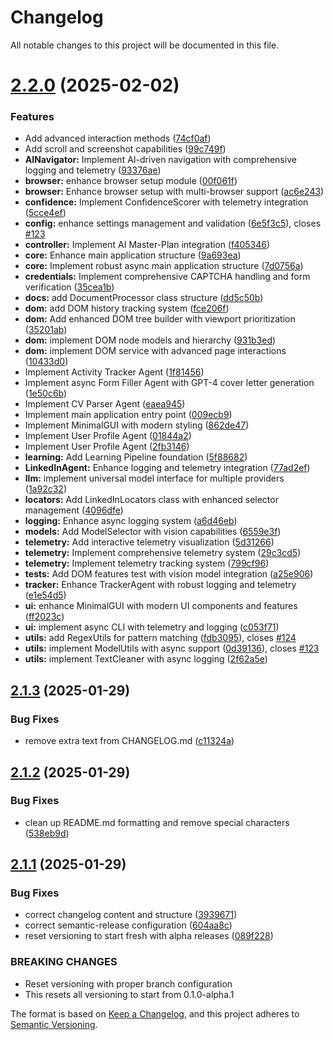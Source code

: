 # Changelog

All notable changes to this project will be documented in this file.

# [2.2.0](https://github.com/ZouhairMudakka/Autonomous-Job-Seeker/compare/v2.1.3...v2.2.0) (2025-02-02)


### Features

* Add advanced interaction methods ([74cf0af](https://github.com/ZouhairMudakka/Autonomous-Job-Seeker/commit/74cf0af22506d8293a725cfd9c127bb61f6004fe))
* Add scroll and screenshot capabilities ([99c749f](https://github.com/ZouhairMudakka/Autonomous-Job-Seeker/commit/99c749f91a0088b75bf89615da31c81704b16dd6))
* **AINavigator:** Implement AI-driven navigation with comprehensive logging and telemetry ([93376ae](https://github.com/ZouhairMudakka/Autonomous-Job-Seeker/commit/93376aeadf9d590504d35bfc05b80729fbd4605d))
* **browser:** enhance browser setup module ([00f061f](https://github.com/ZouhairMudakka/Autonomous-Job-Seeker/commit/00f061fecad5921b522a20e65c6e65d96e30cb12))
* **browser:** Enhance browser setup with multi-browser support ([ac6e243](https://github.com/ZouhairMudakka/Autonomous-Job-Seeker/commit/ac6e243590ec7a11b16d7bfbe057898b63eccd46))
* **confidence:** Implement ConfidenceScorer with telemetry integration ([5cce4ef](https://github.com/ZouhairMudakka/Autonomous-Job-Seeker/commit/5cce4ef894fd2e1d3e9d4f72e5f1e453eb84cb97))
* **config:** enhance settings management and validation ([6e5f3c5](https://github.com/ZouhairMudakka/Autonomous-Job-Seeker/commit/6e5f3c5845c7daaab394ad596b93c42f53d6eaf9)), closes [#123](https://github.com/ZouhairMudakka/Autonomous-Job-Seeker/issues/123)
* **controller:** Implement AI Master-Plan integration ([f405346](https://github.com/ZouhairMudakka/Autonomous-Job-Seeker/commit/f405346d0a10e2d1c11760e7a30e031e59ec7398))
* **core:** Enhance main application structure ([9a693ea](https://github.com/ZouhairMudakka/Autonomous-Job-Seeker/commit/9a693eae0c23b06280df70890da3d437955cefd7))
* **core:** Implement robust async main application structure ([7d0756a](https://github.com/ZouhairMudakka/Autonomous-Job-Seeker/commit/7d0756a95b3c8097caba5043b426e8ce98317c1a))
* **credentials:** Implement comprehensive CAPTCHA handling and form verification ([35cea1b](https://github.com/ZouhairMudakka/Autonomous-Job-Seeker/commit/35cea1be1c8dd3917ae3a60a31b0174ae0b998de))
* **docs:** add DocumentProcessor class structure ([dd5c50b](https://github.com/ZouhairMudakka/Autonomous-Job-Seeker/commit/dd5c50b38a403663a4d511da260718a636d8a237))
* **dom:** add DOM history tracking system ([fce206f](https://github.com/ZouhairMudakka/Autonomous-Job-Seeker/commit/fce206f3e339f98792c1a60952768325f60e70a7))
* **dom:** Add enhanced DOM tree builder with viewport prioritization ([35201ab](https://github.com/ZouhairMudakka/Autonomous-Job-Seeker/commit/35201ab7d1789e7ad6229327c6df4aa470caaa15))
* **dom:** implement DOM node models and hierarchy ([931b3ed](https://github.com/ZouhairMudakka/Autonomous-Job-Seeker/commit/931b3eda86a4c12b472a7a9bdf4805183817be3f))
* **dom:** implement DOM service with advanced page interactions ([10433d0](https://github.com/ZouhairMudakka/Autonomous-Job-Seeker/commit/10433d0f874cbf117505accbdafb9b9ed0f68a30))
* Implement Activity Tracker Agent ([1f81456](https://github.com/ZouhairMudakka/Autonomous-Job-Seeker/commit/1f8145699f51ef7adfda14e1668106dbf33d2c67))
* Implement async Form Filler Agent with GPT-4 cover letter generation ([1e50c6b](https://github.com/ZouhairMudakka/Autonomous-Job-Seeker/commit/1e50c6bb0eb7b0e148490581b7f5f2b227f84c28))
* Implement CV Parser Agent ([eaea945](https://github.com/ZouhairMudakka/Autonomous-Job-Seeker/commit/eaea945b38c534c9dac0d46c4d78ff34a686dce5))
* Implement main application entry point ([009ecb9](https://github.com/ZouhairMudakka/Autonomous-Job-Seeker/commit/009ecb9c85f818ea9b843bf5e2e7f31710a1f5de))
* Implement MinimalGUI with modern styling ([862de47](https://github.com/ZouhairMudakka/Autonomous-Job-Seeker/commit/862de472ee10b6c6897273a023aa3dd73054b05f))
* Implement User Profile Agent ([01844a2](https://github.com/ZouhairMudakka/Autonomous-Job-Seeker/commit/01844a21b709aaebd19ebe537c66688771edf87d))
* Implement User Profile Agent ([2fb3146](https://github.com/ZouhairMudakka/Autonomous-Job-Seeker/commit/2fb3146d1bcfe5cd046629a35f71f84ba94c4a32))
* **learning:** Add Learning Pipeline foundation ([5f88682](https://github.com/ZouhairMudakka/Autonomous-Job-Seeker/commit/5f886825d75e8db545c7b596ab636b41246d7bf4))
* **LinkedInAgent:** Enhance logging and telemetry integration ([77ad2ef](https://github.com/ZouhairMudakka/Autonomous-Job-Seeker/commit/77ad2ef8c554ec15809c62ba750da6e3662ce207))
* **llm:** implement universal model interface for multiple providers ([1a92c32](https://github.com/ZouhairMudakka/Autonomous-Job-Seeker/commit/1a92c32dcf6c733bd0ca1680475bd1feb290bb7a))
* **locators:** Add LinkedInLocators class with enhanced selector management ([4096dfe](https://github.com/ZouhairMudakka/Autonomous-Job-Seeker/commit/4096dfea7ea2082825f9f51ab59a024d5c434bbb))
* **logging:** Enhance async logging system ([a6d46eb](https://github.com/ZouhairMudakka/Autonomous-Job-Seeker/commit/a6d46eb985077a18e389f87d85c45844b8f3e185))
* **models:** Add ModelSelector with vision capabilities ([6559e3f](https://github.com/ZouhairMudakka/Autonomous-Job-Seeker/commit/6559e3f8633b4f8c2a1a22b1ad4b24aee9a0d38e))
* **telemetry:** Add interactive telemetry visualization ([5d31266](https://github.com/ZouhairMudakka/Autonomous-Job-Seeker/commit/5d312662945165957f21ebc855c092b90147ceac))
* **telemetry:** Implement comprehensive telemetry system ([29c3cd5](https://github.com/ZouhairMudakka/Autonomous-Job-Seeker/commit/29c3cd541519d845c78a80fcf0b355763f3538d3))
* **telemetry:** Implement telemetry tracking system ([799cf96](https://github.com/ZouhairMudakka/Autonomous-Job-Seeker/commit/799cf9660843eff5b9b114a6ee4b5c4098484b0d))
* **tests:** Add DOM features test with vision model integration ([a25e906](https://github.com/ZouhairMudakka/Autonomous-Job-Seeker/commit/a25e9061d85eae3442e64260ff8be4a41a0ee6fe))
* **tracker:** Enhance TrackerAgent with robust logging and telemetry ([e1e54d5](https://github.com/ZouhairMudakka/Autonomous-Job-Seeker/commit/e1e54d575c98a68d4190a8da846dd174f613811d))
* **ui:** enhance MinimalGUI with modern UI components and features ([ff2023c](https://github.com/ZouhairMudakka/Autonomous-Job-Seeker/commit/ff2023c70f88d8a405e30c9ebef02cd3d72add68))
* **ui:** implement async CLI with telemetry and logging ([c053f71](https://github.com/ZouhairMudakka/Autonomous-Job-Seeker/commit/c053f7161f5df4de003bba6e72cce47412fea47a))
* **utils:** add RegexUtils for pattern matching ([fdb3095](https://github.com/ZouhairMudakka/Autonomous-Job-Seeker/commit/fdb3095407ac5d72534a09e2106304af88be2ea5)), closes [#124](https://github.com/ZouhairMudakka/Autonomous-Job-Seeker/issues/124)
* **utils:** implement ModelUtils with async support ([0d39136](https://github.com/ZouhairMudakka/Autonomous-Job-Seeker/commit/0d3913695bf9683f02dc23c41618e63a71278d25)), closes [#123](https://github.com/ZouhairMudakka/Autonomous-Job-Seeker/issues/123)
* **utils:** implement TextCleaner with async logging ([2f62a5e](https://github.com/ZouhairMudakka/Autonomous-Job-Seeker/commit/2f62a5e28ffcdf804e37dc29143ea41f27a72307))

## [2.1.3](https://github.com/ZouhairMudakka/Autonomous-Job-Seeker/compare/v2.1.2...v2.1.3) (2025-01-29)


### Bug Fixes

* remove extra text from CHANGELOG.md ([c11324a](https://github.com/ZouhairMudakka/Autonomous-Job-Seeker/commit/c11324a3583777d6b91c70ab263bedb3cadfb7ea))

## [2.1.2](https://github.com/ZouhairMudakka/Autonomous-Job-Seeker/compare/v2.1.1...v2.1.2) (2025-01-29)


### Bug Fixes

* clean up README.md formatting and remove special characters ([538eb9d](https://github.com/ZouhairMudakka/Autonomous-Job-Seeker/commit/538eb9dc9b3bcde49654191d6cb9904a940792b8))

## [2.1.1](https://github.com/ZouhairMudakka/Autonomous-Job-Seeker/compare/v2.1.0...v2.1.1) (2025-01-29)


### Bug Fixes

* correct changelog content and structure ([3939671](https://github.com/ZouhairMudakka/Autonomous-Job-Seeker/commit/39396714734498f24329cf3f3de972d86f356ce8))
* correct semantic-release configuration ([604aa8c](https://github.com/ZouhairMudakka/Autonomous-Job-Seeker/commit/604aa8c3518746d49f423f065682b9ecea7154ee))
* reset versioning to start fresh with alpha releases ([089f228](https://github.com/ZouhairMudakka/Autonomous-Job-Seeker/commit/089f2281a401b2e5aaa9afc92733d706c7dbadc0))


### BREAKING CHANGES

* Reset versioning with proper branch configuration
* This resets all versioning to start from 0.1.0-alpha.1

The format is based on [Keep a Changelog](https://keepachangelog.com/en/1.0.0/),
and this project adheres to [Semantic Versioning](https://semver.org/spec/v2.0.0.html).
